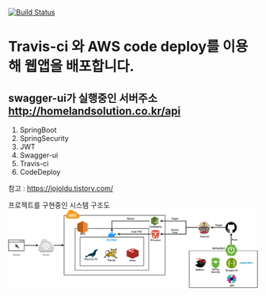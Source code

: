 [![Build Status](https://travis-ci.com/quirinal36/SpringBootDBConnected.svg?branch=master)](https://travis-ci.com/quirinal36/SpringBootDBConnected)
# Travis-ci 와 AWS code deploy를 이용해 웹앱을 배포합니다.
## swagger-ui가 실행중인 서버주소 http://homelandsolution.co.kr/api

1. SpringBoot
2. SpringSecurity
3. JWT
4. Swagger-ui
5. Travis-ci 
6. CodeDeploy

참고 : https://jojoldu.tistory.com/

프로젝트를 구현중인 시스템 구조도
![structure](./structure.jpg)

